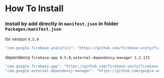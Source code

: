 # How To Install

### Install by add directly in `manifest.json` in folder `Packages/manifest.json`

for version `9.5.0`
```csharp
"com.google.firebase.analytics": "https://github.com/firebase-unity/firebase-analytics.git#9.5.0",
```


dependency `firebase-app 9.5.0`, `external-dependency-manager 1.2.172`
```csharp
"com.google.firebase.app": "https://github.com/firebase-unity/firebase-app.git#9.5.0",
"com.google.external-dependency-manager": "https://github.com/google-unity/external-dependency-manager.git#1.2.172",
```